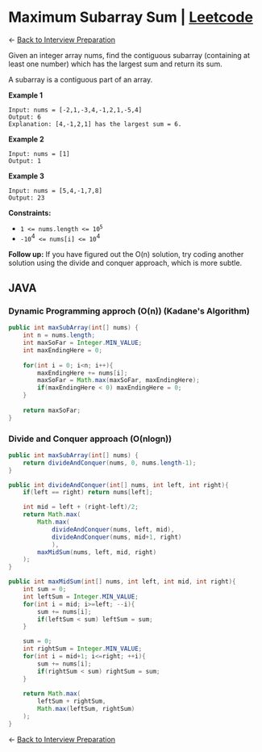 
# Maximum Subarray Sum | [Leetcode](https://leetcode.com/problems/maximum-subarray/)


&larr; [Back to Interview Preparation](../InterviewPreparation.md)

Given an integer array nums, find the contiguous subarray (containing at least one number) which has the largest sum and return its sum.

A subarray is a contiguous part of an array.

**Example 1**

```
Input: nums = [-2,1,-3,4,-1,2,1,-5,4]
Output: 6
Explanation: [4,-1,2,1] has the largest sum = 6.
```
**Example 2**

```
Input: nums = [1]
Output: 1
```
**Example 3**

```
Input: nums = [5,4,-1,7,8]
Output: 23
```

**Constraints:**

- <code>1 <= nums.length <= 10<sup>5</sup></code>
- `-10`<sup>4</sup>` <= nums[i] <= 10`<sup>4</sup>

**Follow up:** If you have figured out the O(n) solution, try coding another solution using the divide and conquer approach, which is more subtle.

## JAVA

### Dynamic Programming approch (O(n)) (Kadane's Algorithm)
```java
public int maxSubArray(int[] nums) {
    int n = nums.length;
    int maxSoFar = Integer.MIN_VALUE;
    int maxEndingHere = 0;
    
    for(int i = 0; i<n; i++){
        maxEndingHere += nums[i];
        maxSoFar = Math.max(maxSoFar, maxEndingHere);    
        if(maxEndingHere < 0) maxEndingHere = 0;
    }
    
    return maxSoFar;
}
```
### Divide and Conquer approach (O(nlogn))

```java
public int maxSubArray(int[] nums) {
    return divideAndConquer(nums, 0, nums.length-1);
}

public int divideAndConquer(int[] nums, int left, int right){
    if(left == right) return nums[left];

    int mid = left + (right-left)/2;
    return Math.max(
        Math.max(
            divideAndConquer(nums, left, mid), 
            divideAndConquer(nums, mid+1, right)
            ), 
        maxMidSum(nums, left, mid, right)
    );
}

public int maxMidSum(int[] nums, int left, int mid, int right){
    int sum = 0;
    int leftSum = Integer.MIN_VALUE;
    for(int i = mid; i>=left; --i){
        sum += nums[i];
        if(leftSum < sum) leftSum = sum;
    }

    sum = 0;
    int rightSum = Integer.MIN_VALUE;
    for(int i = mid+1; i<=right; ++i){
        sum += nums[i];
        if(rightSum < sum) rightSum = sum;
    }
    
    return Math.max(
        leftSum + rightSum, 
        Math.max(leftSum, rightSum)
    );
}
```

&larr; [Back to Interview Preparation](../../InterviewPreparation.md)